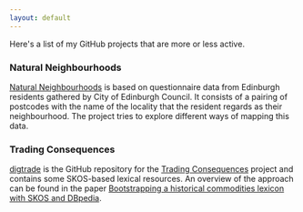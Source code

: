 ```yaml
---
layout: default
---
```




Here's a list of my GitHub projects that are more or less active.

### Natural Neighbourhoods

[Natural Neighbourhoods](https://github.com/ewan-klein/natural-neighbourhoods) is based on questionnaire data from Edinburgh residents gathered by City of Edinburgh Council. It consists of a pairing of postcodes with the name of the locality that the resident regards as their neighbourhood. The project tries to explore different ways of mapping this data.

### Trading Consequences

[digtrade](https://github.com/digtrade/digtrade) is the GitHub repository for the [Trading Consequences](http://tradingconsequences.blogs.edina.ac.uk) project and contains some SKOS-based lexical resources. An overview of the approach can be found in the paper [Bootstrapping a historical commodities lexicon with SKOS and DBpedia](http://www.aclweb.org/anthology/W/W14/W14-06.pdf#page=23).


    



